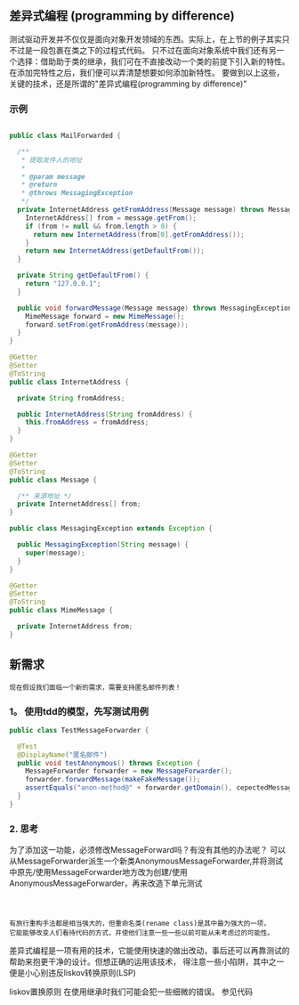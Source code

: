 ## 差异式编程 (programming by difference)


测试驱动开发并不仅仅是面向对象开发领域的东西。实际上，在上节的例子其实只不过是一段包裹在类之下的过程式代码。
只不过在面向对象系统中我们还有另一个选择：借助助于类的继承，我们可在不直接改动一个类的前提下引入新的特性。
在添加完特性之后，我们便可以弄清楚想要如何添加新特性。
要做到以上这些，关键的技术，还是所谓的"差异式编程(programming by difference)" 

### 示例
```java

public class MailForwarded {

  /**
   * 提取发件人的地址
   *
   * @param message
   * @return
   * @throws MessagingException
   */
  private InternetAddress getFromAddress(Message message) throws MessagingException {
    InternetAddress[] from = message.getFrom();
    if (from != null && from.length > 0) {
      return new InternetAddress(from[0].getFromAddress());
    }
    return new InternetAddress(getDefaultFrom());
  }

  private String getDefaultFrom() {
    return "127.0.0.1";
  }

  public void forwardMessage(Message message) throws MessagingException {
    MimeMessage forward = new MimeMessage();
    forward.setFrom(getFromAddress(message));
  }
}

@Getter
@Setter
@ToString
public class InternetAddress {

  private String fromAddress;

  public InternetAddress(String fromAddress) {
    this.fromAddress = fromAddress;
  }
}

@Getter
@Setter
@ToString
public class Message {

  /** 来源地址 */
  private InternetAddress[] from;
}

public class MessagingException extends Exception {

  public MessagingException(String message) {
    super(message);
  }
}

@Getter
@Setter
@ToString
public class MimeMessage {

  private InternetAddress from;
}

```


## 新需求
>
    现在假设我们面临一个新的需求，需要支持匿名邮件列表！
>


### 1。 使用tdd的模型，先写测试用例
```java
public class TestMessageForwarder {

  @Test
  @DisplayName("匿名邮件")
  public void testAnonymous() throws Exception {
    MessageForwarder forwarder = new MessageForwarder();
    forwarder.forwardMessage(makeFakeMessage());
    assertEquals("anon-method@" + forwarder.getDomain(), cepectedMessage.getFrom()[0].toString());
  }
}

```

### 2. 思考
为了添加这一功能，必须修改MessageForward吗？有没有其他的办法呢？
可以从MessageForwarder派生一个新类AnonymousMessageForwarder,并将测试中原先/使用MessageForwarder地方改为创建/使用
AnonymousMessageForwarder，再来改造下单元测试
```java

```


#
>
    有旅行重构手法都是相当强大的，但重命名类(rename class)是其中最为强大的一项，
    它能能够改变人们看待代码的方式，并使他们注意一些一些以前可能从未考虑过的可能性。
>

差异式编程是一项有用的技术，它能使用快速的做出改动，事后还可以再靠测试的帮助来抱更干净的设计。但想正确的运用该技术，
得注意一些小陷阱，其中之一便是小心别违反liskov转换原则(LSP)


liskov置换原则
在使用继承时我们可能会犯一些细微的错误。
参见代码

